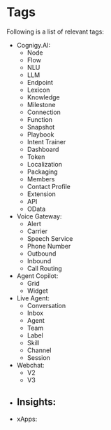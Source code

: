 # Tags

Following is a list of relevant tags:

<!-- material/tags scoped -->

- Cognigy.AI:
    - Node
    - Flow
    - NLU
    - LLM
    - Endpoint
    - Lexicon
    - Knowledge
    - Milestone
    - Connection
    - Function
    - Snapshot
    - Playbook
    - Intent Trainer
    - Dashboard
    - Token
    - Localization
    - Packaging
    - Members
    - Contact Profile
    - Extension
    - API
    - OData
- Voice Gateway:
    - Alert
    - Carrier
    - Speech Service
    - Phone Number
    - Outbound
    - Inbound
    - Call Routing
- Agent Copilot:
    - Grid
    - Widget
- Live Agent:
    - Conversation
    - Inbox
    - Agent
    - Team
    - Label
    - Skill
    - Channel
    - Session
- Webchat:
    - V2
    - V3
- Insights:
    - 
- xApps: